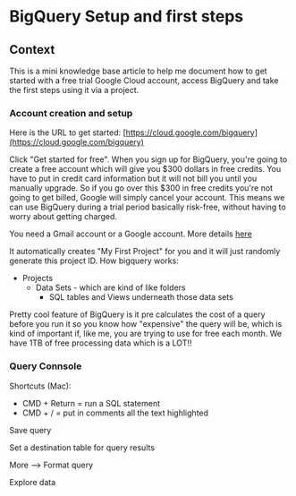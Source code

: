 # BigQuery Setup and first steps

## Context

This is a mini knowledge base article to help me document how to get started with a free trial Google Cloud account, access BigQuery and take the first steps using it via a project.


### Account creation and setup

Here is the URL to get started: [https://cloud.google.com/bigquery](https://cloud.google.com/bigquery)

Click "Get started for free".
When you sign up for BigQuery, you're going to create a free account which will give you $300 dollars in free credits. You have to put in credit card information but it will not bill you until you manually upgrade. So if you go over this $300 in free credits you're not going to get billed, Google will simply cancel your account. 
This means we can use BigQuery during a trial period basically risk-free, without having to worry about getting charged.

You need a Gmail account or a Google account. More details [here](https://support.google.com/accounts/answer/27441?hl=en)


It automatically creates "My First Project" for you and it will just randomly generate this project ID. 
How bigquery works:
* Projects
  * Data Sets - which are kind of like folders
    * SQL tables and Views underneath those data sets 


Pretty cool feature of BigQuery is it pre calculates the cost of a query before you run it so you know how "expensive" the query will be, which is kind of important if, like me, you are trying to use for free each month.
We have 1TB of free processing data which is a LOT!!



### Query Connsole



Shortcuts (Mac):
* CMD + Return = run a SQL statement
* CMD + / = put in comments all the text highlighted


Save query


Set a destination table for query results

More --> Format query

Explore data
